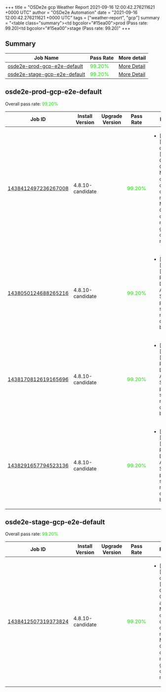 +++
title = "OSDe2e gcp Weather Report 2021-09-16 12:00:42.276211621 +0000 UTC"
author = "OSDe2e Automation"
date = "2021-09-16 12:00:42.276211621 +0000 UTC"
tags = ["weather-report", "gcp"]
summary = "<table class=\"summary\"><tr><td bgcolor=\"#15ea00\"></td><td>prod (Pass rate: 99.20)</td></tr><tr><td bgcolor=\"#15ea00\"></td><td>stage (Pass rate: 99.20)</td></tr></table>"
+++
## Summary

| Job Name | Pass Rate | More detail |
|----------|-----------|-------------|
|[osde2e-prod-gcp-e2e-default](https://prow.ci.openshift.org/?job=osde2e-prod-gcp-e2e-default)| <span style="color:#15ea00;">99.20%</span>|[More Detail](#osde2e-prod-gcp-e2e-default)|
|[osde2e-stage-gcp-e2e-default](https://prow.ci.openshift.org/?job=osde2e-stage-gcp-e2e-default)| <span style="color:#15ea00;">99.20%</span>|[More Detail](#osde2e-stage-gcp-e2e-default)|



## osde2e-prod-gcp-e2e-default

Overall pass rate: <span style="color:#15ea00;">99.20%</span>

| Job ID | Install Version | Upgrade Version | Pass Rate | Failures |
|--------|-----------------|-----------------|-----------|----------|
[1438412497236267008](https://prow.ci.openshift.org/view/gs/origin-ci-test/logs/osde2e-prod-gcp-e2e-default/1438412497236267008) | 4.8.10-candidate |  | <span style="color:#15ea00;">99.20%</span>|<ul><li>[install] [Suite: operators] [OSD] Must Gather Operator as Members of osd-devaccess can manage MustGather CRs in openshift-must-gather-operator namespace</li></ul>
[1438050124688265216](https://prow.ci.openshift.org/view/gs/origin-ci-test/logs/osde2e-prod-gcp-e2e-default/1438050124688265216) | 4.8.10-candidate |  | <span style="color:#15ea00;">99.20%</span>|<ul><li>[install] [Suite: e2e] [OSD] RBAC Dedicated Admins SCC permissions scc-test new SCC does not break pods</li></ul>
[1438170812619165696](https://prow.ci.openshift.org/view/gs/origin-ci-test/logs/osde2e-prod-gcp-e2e-default/1438170812619165696) | 4.8.10-candidate |  | <span style="color:#15ea00;">99.20%</span>|<ul><li>[install] [Suite: e2e] [OSD] RBAC Dedicated Admins SCC permissions scc-test new SCC does not break pods</li></ul>
[1438291657794523136](https://prow.ci.openshift.org/view/gs/origin-ci-test/logs/osde2e-prod-gcp-e2e-default/1438291657794523136) | 4.8.10-candidate |  | <span style="color:#15ea00;">99.20%</span>|<ul><li>[install] [Suite: e2e] [OSD] RBAC Dedicated Admins SCC permissions scc-test new SCC does not break pods</li></ul>



## osde2e-stage-gcp-e2e-default

Overall pass rate: <span style="color:#15ea00;">99.20%</span>

| Job ID | Install Version | Upgrade Version | Pass Rate | Failures |
|--------|-----------------|-----------------|-----------|----------|
[1438412507319373824](https://prow.ci.openshift.org/view/gs/origin-ci-test/logs/osde2e-stage-gcp-e2e-default/1438412507319373824) | 4.8.10-candidate |  | <span style="color:#15ea00;">99.20%</span>|<ul><li>[install] [Suite: operators] [OSD] Must Gather Operator as Members of osd-devaccess can manage MustGather CRs in openshift-must-gather-operator namespace</li></ul>




